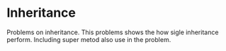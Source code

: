 # Inheritance
Problems on inheritance.
This problems shows the how sigle inheritance perform.
Including super metod also use in the problem.
